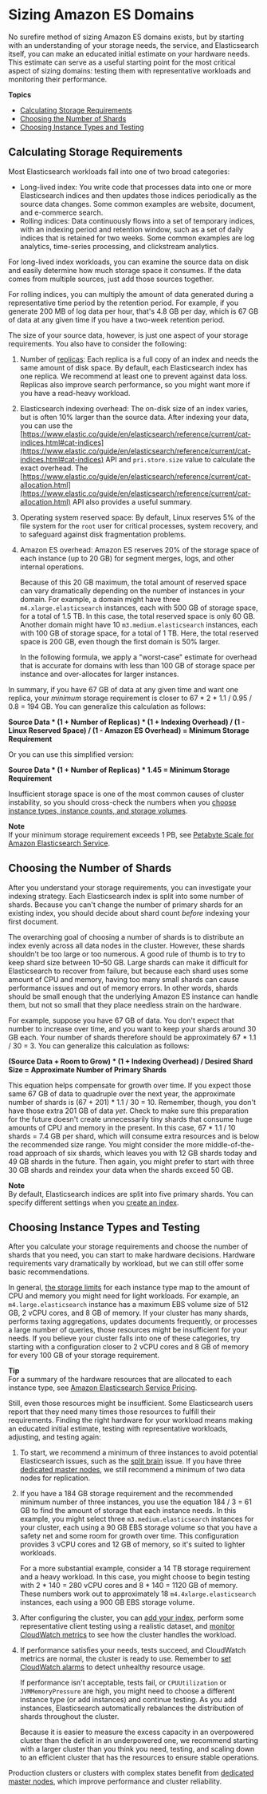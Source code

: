 # Sizing Amazon ES Domains<a name="sizing-domains"></a>

No surefire method of sizing Amazon ES domains exists, but by starting with an understanding of your storage needs, the service, and Elasticsearch itself, you can make an educated initial estimate on your hardware needs\. This estimate can serve as a useful starting point for the most critical aspect of sizing domains: testing them with representative workloads and monitoring their performance\.

**Topics**
+ [Calculating Storage Requirements](#aes-bp-storage)
+ [Choosing the Number of Shards](#aes-bp-sharding)
+ [Choosing Instance Types and Testing](#aes-bp-instances)

## Calculating Storage Requirements<a name="aes-bp-storage"></a>

Most Elasticsearch workloads fall into one of two broad categories:
+ Long\-lived index: You write code that processes data into one or more Elasticsearch indices and then updates those indices periodically as the source data changes\. Some common examples are website, document, and e\-commerce search\.
+ Rolling indices: Data continuously flows into a set of temporary indices, with an indexing period and retention window, such as a set of daily indices that is retained for two weeks\. Some common examples are log analytics, time\-series processing, and clickstream analytics\.

For long\-lived index workloads, you can examine the source data on disk and easily determine how much storage space it consumes\. If the data comes from multiple sources, just add those sources together\.

For rolling indices, you can multiply the amount of data generated during a representative time period by the retention period\. For example, if you generate 200 MB of log data per hour, that's 4\.8 GB per day, which is 67 GB of data at any given time if you have a two\-week retention period\.

The size of your source data, however, is just one aspect of your storage requirements\. You also have to consider the following:

1. Number of [replicas](https://www.elastic.co/guide/en/elasticsearch/reference/current/_basic_concepts.html#getting-started-shards-and-replicas): Each replica is a full copy of an index and needs the same amount of disk space\. By default, each Elasticsearch index has one replica\. We recommend at least one to prevent against data loss\. Replicas also improve search performance, so you might want more if you have a read\-heavy workload\.

1. Elasticsearch indexing overhead: The on\-disk size of an index varies, but is often 10% larger than the source data\. After indexing your data, you can use the [https://www.elastic.co/guide/en/elasticsearch/reference/current/cat-indices.html#cat-indices](https://www.elastic.co/guide/en/elasticsearch/reference/current/cat-indices.html#cat-indices) API and `pri.store.size` value to calculate the exact overhead\. The [https://www.elastic.co/guide/en/elasticsearch/reference/current/cat-allocation.html](https://www.elastic.co/guide/en/elasticsearch/reference/current/cat-allocation.html) API also provides a useful summary\.

1. Operating system reserved space: By default, Linux reserves 5% of the file system for the `root` user for critical processes, system recovery, and to safeguard against disk fragmentation problems\.

1. Amazon ES overhead: Amazon ES reserves 20% of the storage space of each instance \(up to 20 GB\) for segment merges, logs, and other internal operations\.

   Because of this 20 GB maximum, the total amount of reserved space can vary dramatically depending on the number of instances in your domain\. For example, a domain might have three `m4.xlarge.elasticsearch` instances, each with 500 GB of storage space, for a total of 1\.5 TB\. In this case, the total reserved space is only 60 GB\. Another domain might have 10 `m3.medium.elasticsearch` instances, each with 100 GB of storage space, for a total of 1 TB\. Here, the total reserved space is 200 GB, even though the first domain is 50% larger\.

   In the following formula, we apply a "worst\-case" estimate for overhead that is accurate for domains with less than 100 GB of storage space per instance and over\-allocates for larger instances\.

In summary, if you have 67 GB of data at any given time and want one replica, your *minimum* storage requirement is closer to 67 \* 2 \* 1\.1 / 0\.95 / 0\.8 = 194 GB\. You can generalize this calculation as follows:

**Source Data \* \(1 \+ Number of Replicas\) \* \(1 \+ Indexing Overhead\) / \(1 \- Linux Reserved Space\) / \(1 \- Amazon ES Overhead\) = Minimum Storage Requirement**

Or you can use this simplified version:

**Source Data \* \(1 \+ Number of Replicas\) \* 1\.45 = Minimum Storage Requirement**

Insufficient storage space is one of the most common causes of cluster instability, so you should cross\-check the numbers when you [choose instance types, instance counts, and storage volumes](#aes-bp-instances)\.

**Note**  
If your minimum storage requirement exceeds 1 PB, see [Petabyte Scale for Amazon Elasticsearch Service](petabyte-scale.md)\.

## Choosing the Number of Shards<a name="aes-bp-sharding"></a>

After you understand your storage requirements, you can investigate your indexing strategy\. Each Elasticsearch index is split into some number of shards\. Because you can't change the number of primary shards for an existing index, you should decide about shard count *before* indexing your first document\.

The overarching goal of choosing a number of shards is to distribute an index evenly across all data nodes in the cluster\. However, these shards shouldn't be too large or too numerous\. A good rule of thumb is to try to keep shard size between 10–50 GB\. Large shards can make it difficult for Elasticsearch to recover from failure, but because each shard uses some amount of CPU and memory, having too many small shards can cause performance issues and out of memory errors\. In other words, shards should be small enough that the underlying Amazon ES instance can handle them, but not so small that they place needless strain on the hardware\.

For example, suppose you have 67 GB of data\. You don't expect that number to increase over time, and you want to keep your shards around 30 GB each\. Your number of shards therefore should be approximately 67 \* 1\.1 / 30 = 3\. You can generalize this calculation as follows:

 **\(Source Data \+ Room to Grow\) \* \(1 \+ Indexing Overhead\) / Desired Shard Size = Approximate Number of Primary Shards**

This equation helps compensate for growth over time\. If you expect those same 67 GB of data to quadruple over the next year, the approximate number of shards is \(67 \+ 201\) \* 1\.1 / 30 = 10\. Remember, though, you don't have those extra 201 GB of data *yet*\. Check to make sure this preparation for the future doesn't create unnecessarily tiny shards that consume huge amounts of CPU and memory in the present\. In this case, 67 \* 1\.1 / 10 shards = 7\.4 GB per shard, which will consume extra resources and is below the recommended size range\. You might consider the more middle\-of\-the\-road approach of six shards, which leaves you with 12 GB shards today and 49 GB shards in the future\. Then again, you might prefer to start with three 30 GB shards and reindex your data when the shards exceed 50 GB\.

**Note**  
By default, Elasticsearch indices are split into five primary shards\. You can specify different settings when you [create an index](es-indexing.md#es-indexing-intro)\.

## Choosing Instance Types and Testing<a name="aes-bp-instances"></a>

After you calculate your storage requirements and choose the number of shards that you need, you can start to make hardware decisions\. Hardware requirements vary dramatically by workload, but we can still offer some basic recommendations\.

In general, [the storage limits](aes-limits.md) for each instance type map to the amount of CPU and memory you might need for light workloads\. For example, an `m4.large.elasticsearch` instance has a maximum EBS volume size of 512 GB, 2 vCPU cores, and 8 GB of memory\. If your cluster has many shards, performs taxing aggregations, updates documents frequently, or processes a large number of queries, those resources might be insufficient for your needs\. If you believe your cluster falls into one of these categories, try starting with a configuration closer to 2 vCPU cores and 8 GB of memory for every 100 GB of your storage requirement\.

**Tip**  
For a summary of the hardware resources that are allocated to each instance type, see [Amazon Elasticsearch Service Pricing](https://aws.amazon.com/elasticsearch-service/pricing/)\.

Still, even those resources might be insufficient\. Some Elasticsearch users report that they need many times those resources to fulfill their requirements\. Finding the right hardware for your workload means making an educated initial estimate, testing with representative workloads, adjusting, and testing again:

1. To start, we recommend a minimum of three instances to avoid potential Elasticsearch issues, such as the [split brain](https://www.elastic.co/guide/en/elasticsearch/reference/current/modules-node.html#split-brain) issue\. If you have three [dedicated master nodes](es-managedomains-dedicatedmasternodes.md), we still recommend a minimum of two data nodes for replication\.

1. If you have a 184 GB storage requirement and the recommended minimum number of three instances, you use the equation 184 / 3 = 61 GB to find the amount of storage that each instance needs\. In this example, you might select three `m3.medium.elasticsearch` instances for your cluster, each using a 90 GB EBS storage volume so that you have a safety net and some room for growth over time\. This configuration provides 3 vCPU cores and 12 GB of memory, so it's suited to lighter workloads\.

   For a more substantial example, consider a 14 TB storage requirement and a heavy workload\. In this case, you might choose to begin testing with 2 \* 140 = 280 vCPU cores and 8 \* 140 = 1120 GB of memory\. These numbers work out to approximately 18 `m4.4xlarge.elasticsearch` instances, each using a 900 GB EBS storage volume\.

1. After configuring the cluster, you can [add your index](es-indexing.md), perform some representative client testing using a realistic dataset, and [monitor CloudWatch metrics](es-managedomains.md#es-managedomains-cloudwatchmetrics) to see how the cluster handles the workload\.

1. If performance satisfies your needs, tests succeed, and CloudWatch metrics are normal, the cluster is ready to use\. Remember to [set CloudWatch alarms](cloudwatch-alarms.md) to detect unhealthy resource usage\.

   If performance isn't acceptable, tests fail, or `CPUUtilization` or `JVMMemoryPressure` are high, you might need to choose a different instance type \(or add instances\) and continue testing\. As you add instances, Elasticsearch automatically rebalances the distribution of shards throughout the cluster\.

   Because it is easier to measure the excess capacity in an overpowered cluster than the deficit in an underpowered one, we recommend starting with a larger cluster than you think you need, testing, and scaling down to an efficient cluster that has the resources to ensure stable operations\.

Production clusters or clusters with complex states benefit from [dedicated master nodes](es-managedomains-dedicatedmasternodes.md), which improve performance and cluster reliability\.